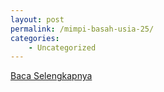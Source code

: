 ```yaml
---
layout: post
permalink: /mimpi-basah-usia-25/
categories:
    - Uncategorized
---
```


[Baca Selengkapnya](/01)
